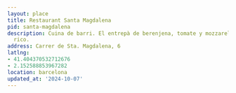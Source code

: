 ```yaml
---
layout: place
title: Restaurant Santa Magdalena
pid: santa-magdalena
description: Cuina de barri. El entrepà de berenjena, tomate y mozzarella estaba muy
  rico.
address: Carrer de Sta. Magdalena, 6
latlng:
- 41.404370532712676
- 2.152588853967282
location: barcelona
updated_at: '2024-10-07'
---
```

